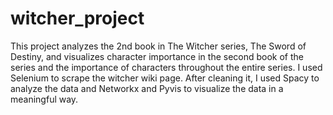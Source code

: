 # witcher_project

This project analyzes the 2nd book in The Witcher series, The Sword of Destiny, and visualizes character importance in the second book of the series and the importance of characters throughout the entire series. I used Selenium to scrape the witcher wiki page. After cleaning it, I used Spacy to analyze the data and Networkx and Pyvis to visualize the data in a meaningful way.
